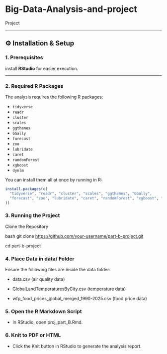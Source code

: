 # Big-Data-Analysis-and-project
Project

---

## ⚙️ Installation & Setup

### 1. Prerequisites

install **RStudio** for easier execution.

---

### 2. Required R Packages

The analysis requires the following R packages:

- `tidyverse`
- `readr`
- `cluster`
- `scales`
- `ggthemes`
- `GGally`
- `forecast`
- `zoo`
- `lubridate`
- `caret`
- `randomForest`
- `xgboost`
- `dynlm`

You can install them all at once by running in R:

```r
install.packages(c(
  "tidyverse", "readr", "cluster", "scales", "ggthemes", "GGally", 
  "forecast", "zoo", "lubridate", "caret", "randomForest", "xgboost", "dynlm"
))
```
### 3. Running the Project

Clone the Repository

bash
git clone https://github.com/your-username/part-b-project.git

cd part-b-project

### 4. Place Data in data/ Folder
Ensure the following files are inside the data folder:

- data.csv (air quality data)

- GlobalLandTemperaturesByCity.csv (temperature data)

- wfp_food_prices_global_merged_1990-2025.csv (food price data)

### 5. Open the R Markdown Script

- In RStudio, open proj_part_B.Rmd.

### 6. Knit to PDF or HTML

- Click the Knit button in RStudio to generate the analysis report.
